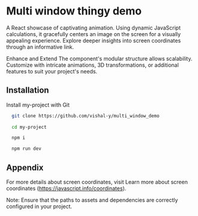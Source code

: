 
# Multi window thingy demo

A React showcase of captivating animation. Using dynamic JavaScript calculations, it gracefully centers an image on the screen for a visually appealing experience. Explore deeper insights into screen coordinates through an informative link.

Enhance and Extend
The component's modular structure allows scalability. Customize with intricate animations, 3D transformations, or additional features to suit your project's needs.

## Installation

Install my-project with Git

```bash
  git clone https://github.com/vishal-y/multi_window_demo
  
  cd my-project

  npm i 

  npm run dev
```
    
## Appendix

For more details about screen coordinates, visit Learn more about screen coordinates (https://javascript.info/coordinates).

Note: Ensure that the paths to assets and dependencies are correctly configured in your project.

